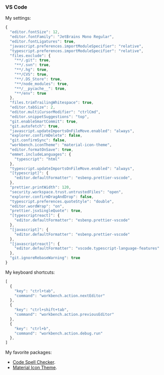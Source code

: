 ### VS Code

My settings:

```javascript
{
  "editor.fontSize": 12,
  "editor.fontFamily": "JetBrains Mono Regular",
  "editor.fontLigatures": true,
  "javascript.preferences.importModuleSpecifier": "relative",
  "typescript.preferences.importModuleSpecifier": "relative",
  "files.exclude": {
    "**/.git": true,
    "**/.svn": true,
    "**/.hg": true,
    "**/CVS": true,
    "**/.DS_Store": true,
    "**/node_modules": true,
    "**/__pycache__": true,
    "**/env": true
  },
  "files.trimTrailingWhitespace": true,
  "editor.tabSize": 2,
  "editor.multiCursorModifier": "ctrlCmd",
  "editor.snippetSuggestions": "top",
  "git.enableSmartCommit": true,
  "git.autofetch": true,
  "javascript.updateImportsOnFileMove.enabled": "always",
  "explorer.confirmDelete": false,
  "git.confirmSync": false,
  "workbench.iconTheme": "material-icon-theme",
  "editor.formatOnSave": true,
  "emmet.includeLanguages": {
    "typescript": "html"
  },
  "typescript.updateImportsOnFileMove.enabled": "always",
  "[typescript]": {
    "editor.defaultFormatter": "esbenp.prettier-vscode",
  },
  "prettier.printWidth": 120,
  "security.workspace.trust.untrustedFiles": "open",
  "explorer.confirmDragAndDrop": false,
  "typescript.preferences.quoteStyle": "double",
  "editor.wordWrap": "on",
  "prettier.jsxSingleQuote": true,
  "[typescriptreact]": {
    "editor.defaultFormatter": "esbenp.prettier-vscode"
  },
  "[javascript]": {
    "editor.defaultFormatter": "esbenp.prettier-vscode"
  },
  "[javascriptreact]": {
    "editor.defaultFormatter": "vscode.typescript-language-features"
  },
  "git.ignoreRebaseWarning": true
}
```

My keyboard shortcuts:

```javascript
[
  {
    "key": "ctrl+tab",
    "command": "workbench.action.nextEditor"
  },
  {
    "key": "ctrl+shift+tab",
    "command": "workbench.action.previousEditor"
  },
  {
    "key": "ctrl+b",
    "command": "workbench.action.debug.run"
  },
]
```

My favorite packages:

- [Code Spell Checker](https://marketplace.visualstudio.com/items?itemName=streetsidesoftware.code-spell-checker).
- [Material Icon Theme](https://marketplace.visualstudio.com/items?itemName=PKief.material-icon-theme).
